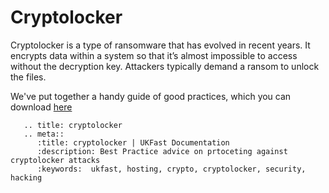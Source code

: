 # Cryptolocker

Cryptolocker is a type of ransomware that has evolved in recent years. It encrypts data within a system so that it’s almost impossible to access without the decryption key. Attackers typically demand a ransom to unlock the files.


We've put together a handy guide of good practices, which you can download [here](https://pdf.ukfast.co.uk/cryptolocker.pdf)


```eval_rst
   .. title: cryptolocker
   .. meta::
      :title: cryptolocker | UKFast Documentation
      :description: Best Practice advice on prtoceting against cryptolocker attacks
      :keywords:  ukfast, hosting, crypto, cryptolocker, security, hacking
```
